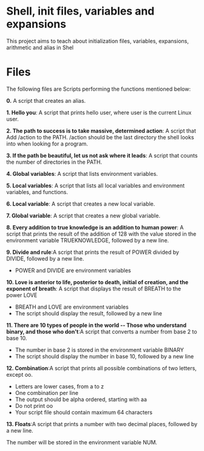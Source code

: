 # Shell, init files, variables and expansions

This project aims to teach about initialization files, variables, expansions, arithmetic and alias in Shel

# Files

The following files are Scripts performing the functions mentioned below:

**0.** A script that creates an alias.

**1. Hello you**: A script that prints hello user, where user is the current Linux user.

**2. The path to success is to take massive, determined action**: A script that Add /action to the PATH. /action should be the last directory the shell looks into when looking for a program.

**3. If the path be beautiful, let us not ask where it leads**: A script that counts the number of directories in the PATH.

**4. Global variables**: A script that lists environment variables.

**5. Local variables**: A script that lists all local variables and environment variables, and functions.

**6. Local variable**: A script that creates a new local variable.

**7. Global variable**: A script that creates a new global variable.

**8. Every addition to true knowledge is an addition to human power**: A script that prints the result of the addition of 128 with the value stored in the environment variable TRUEKNOWLEDGE, followed by a new line.

**9. Divide and rule**:A script that prints the result of POWER divided by DIVIDE, followed by a new line.

* POWER and DIVIDE are environment variables

**10. Love is anterior to life, posterior to death, initial of creation, and the exponent of breath**: A script that displays the result of BREATH to the power LOVE

* BREATH and LOVE are environment variables
* The script should display the result, followed by a new line

**11. There are 10 types of people in the world -- Those who understand binary, and those who don't**:A script that converts a number from base 2 to base 10.

* The number in base 2 is stored in the environment variable BINARY
* The script should display the number in base 10, followed by a new line

**12. Combination**:A script that prints all possible combinations of two letters, except oo.

* Letters are lower cases, from a to z
* One combination per line
* The output should be alpha ordered, starting with aa
* Do not print oo
* Your script file should contain maximum 64 characters

**13. Floats**:A script that prints a number with two decimal places, followed by a new line.

The number will be stored in the environment variable NUM.
